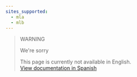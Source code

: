 ```yaml
---
sites_supported:
  - mla
  - mlb
---
```


> WARNING
>
> We're sorry
>
> This page is currently not available in English.<br>
>[View documentation in Spanish](https://www.mercadopago[FAKER][URL][DOMAIN]/developers/es/guides/manage-account/reports/extra/asset-management-settlement)